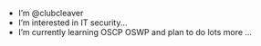 - I’m @clubcleaver
- I’m interested in IT security...
- I’m currently learning OSCP OSWP and plan to do lots more ...

<!---
clubcleaver/clubcleaver is a ✨ special ✨ repository because its `README.md` (this file) appears on your GitHub profile.
You can click the Preview link to take a look at your changes.
--->

